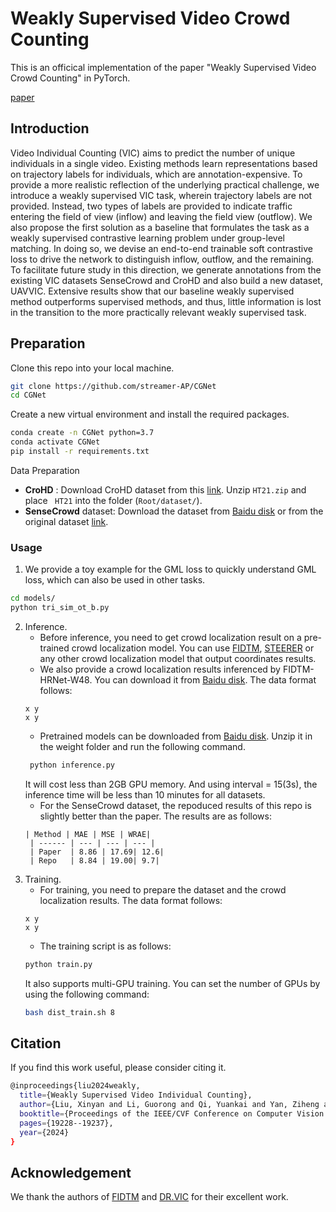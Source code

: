 # Weakly Supervised Video Crowd Counting


This is an officical implementation of the paper "Weakly Supervised Video Crowd Counting" in PyTorch. 

[paper](extension://pmikcdmaipmhfkojkadmmdjfjcfhfjfo/lib/pdfjs/web/viewer.html?file=https%3A%2F%2Fopenaccess.thecvf.com%2Fcontent%2FCVPR2024%2Fpapers%2FLiu_Weakly_Supervised_Video_Individual_Counting_CVPR_2024_paper.pdf)

## Introduction

Video Individual Counting (VIC) aims to predict the number of unique individuals in a single video. Existing methods learn representations based on trajectory labels for individuals, which are annotation-expensive. To provide a more realistic reflection of the underlying practical challenge, we introduce a weakly supervised VIC task, wherein trajectory labels are not provided. Instead, two types of labels are provided to indicate traffic entering the field of view (inflow) and leaving the field view (outflow). We also propose the first solution as a baseline that formulates the task as a weakly supervised contrastive learning problem under group-level matching. In doing so, we devise an end-to-end trainable soft contrastive loss to drive the network to distinguish inflow, outflow, and the remaining. To facilitate future study in this direction, we generate annotations from the existing VIC datasets SenseCrowd and CroHD and also build a new dataset, UAVVIC. Extensive results show that our baseline weakly supervised method outperforms supervised methods, and thus, little information is lost in the transition to the more practically relevant weakly supervised task.

## Preparation

Clone this repo into your local machine. 

``` bash
git clone https://github.com/streamer-AP/CGNet
cd CGNet
```

Create a new virtual environment and install the required packages. 

``` bash
conda create -n CGNet python=3.7
conda activate CGNet
pip install -r requirements.txt
```

Data Preparation
- **CroHD** : Download CroHD dataset from this [link](https://motchallenge.net/data/Head_Tracking_21/). Unzip ```HT21.zip``` and place ``` HT21``` into the folder (```Root/dataset/```). 
- **SenseCrowd** dataset: Download the dataset from [Baidu disk](https://pan.baidu.com/s/1OYBSPxgwvRMrr6UTStq7ZQ?pwd=64xm) or from the original dataset [link](https://github.com/HopLee6/VSCrowd-Dataset). 

### Usage

1. We provide a toy example for the GML loss to quickly understand GML loss, which can also be used in other tasks. 

``` bash
cd models/
python tri_sim_ot_b.py
```

2. Inference.
   * Before inference, you need to get crowd localization result on a pre-trained crowd localization model. You can use [FIDTM](https://github.com/dk-liang/FIDTM.git), [STEERER](https://github.com/taohan10200/STEERER.git) or any other crowd localization model that output coordinates results.
   * We also provide a crowd localization results inferenced by FIDTM-HRNet-W48. You can download it from [Baidu disk](https://pan.baidu.com/s/1i9BXHab5pVYhZFCESD6F7Q?pwd=08zg). The data format follows:
   ```
   x y
   x y
   ```
   * Pretrained models can be downloaded from [Baidu disk](https://pan.baidu.com/s/1GZJM6sHlFULK56UTTlIhtg?pwd=pigo). Unzip it in the weight folder and run the following command.
   ``` bash
    python inference.py
   ```
   It will cost less than 2GB GPU memory. And using interval = 15(3s), the inference time will be less than 10 minutes for all datasets.
   * For the SenseCrowd dataset, the repoduced results of this repo is slightly better than the paper. The results are as follows:
   ```
   | Method | MAE | MSE | WRAE| 
    | ------ | --- | --- | --- |
    | Paper  | 8.86 | 17.69| 12.6|
    | Repo   | 8.84 | 19.00| 9.7|
    ```
3. Training.
   * For training, you need to prepare the dataset and the crowd localization results. The data format follows:
   ```
   x y
   x y
   ```
   * The training script is as follows:
   ``` bash
   python train.py
   ```
   It also supports multi-GPU training. You can set the number of GPUs by using the following command:
   ``` bash
   bash dist_train.sh 8
   ```

## Citation

If you find this work useful, please consider citing it.

``` bash
@inproceedings{liu2024weakly,
  title={Weakly Supervised Video Individual Counting},
  author={Liu, Xinyan and Li, Guorong and Qi, Yuankai and Yan, Ziheng and Han, Zhenjun and van den Hengel, Anton and Yang, Ming-Hsuan and Huang, Qingming},
  booktitle={Proceedings of the IEEE/CVF Conference on Computer Vision and Pattern Recognition},
  pages={19228--19237},
  year={2024}
}
```

## Acknowledgement
We thank the authors of [FIDTM](https://github.com/dk-liang/FIDTM.git) and [DR.VIC](https://github.com/taohan10200/DRNet.git) for their excellent work.

